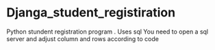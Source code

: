 # Djanga_student_registiration
Python stundent registration program . Uses sql
You need to open a sql server and adjust column and rows according to code
